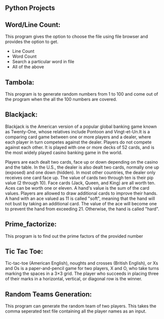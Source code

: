 Python Projects
----------------

Word/Line Count:
-----------
This program gives the option to choose the file using file browser and provides the option to get.
- Line Count
- Word Count
- Search a particular word in file
- All of the above

Tambola:
-------
This program is to generate random numbers from 1 to 100 and come out of the program when the all the 100 numbers are covered.

Blackjack:
----------
Blackjack is the American version of a popular global banking game known as Twenty-One, whose relatives include Pontoon and Vingt-et-Un.It is a comparing card game between one or more players and a dealer, where each player in turn competes against the dealer. Players do not compete against each other. It is played with one or more decks of 52 cards, and is the most widely played casino banking game in the world.

Players are each dealt two cards, face up or down depending on the casino and the table. In the U.S., the dealer is also dealt two cards, normally one up (exposed) and one down (hidden). In most other countries, the dealer only receives one card face up. The value of cards two through ten is their pip value (2 through 10). Face cards (Jack, Queen, and King) are all worth ten. Aces can be worth one or eleven. A hand's value is the sum of the card values. Players are allowed to draw additional cards to improve their hands. A hand with an ace valued as 11 is called "soft", meaning that the hand will not bust by taking an additional card. The value of the ace will become one to prevent the hand from exceeding 21. Otherwise, the hand is called "hard".

Prime_factorize:
---------------
This program is to find out the prime factors of the provided number

Tic Tac Toe:
------------
Tic-tac-toe (American English), noughts and crosses (British English), or Xs and Os is a paper-and-pencil game for two players, X and O, who take turns marking the spaces in a 3×3 grid. The player who succeeds in placing three of their marks in a horizontal, vertical, or diagonal row is the winner.

Random Teams Generation:
------------------------
This program can generate the random team of two players. This takes the comma seperated text file containing all the player names as an input.


